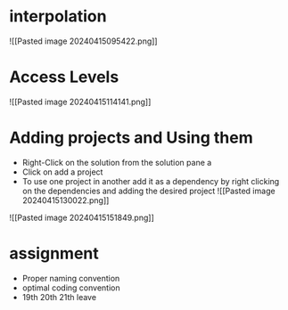 # interpolation
![[Pasted image 20240415095422.png]]

# Access Levels
![[Pasted image 20240415114141.png]]
# Adding projects and Using them
- Right-Click on the solution from the solution pane a
- Click on add a project
- To use one project in another add it as a dependency by right clicking on the dependencies and adding the desired project
![[Pasted image 20240415130022.png]]

![[Pasted image 20240415151849.png]]
# assignment
- Proper naming convention
- optimal coding convention
- 19th 20th 21th leave